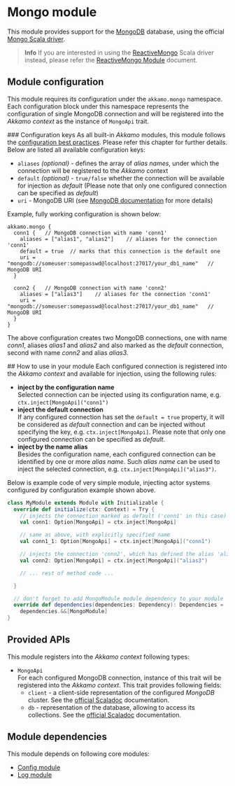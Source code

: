 # Mongo module

This module provides support for the [MongoDB](https://www.mongodb.com) database, using the official
[Mongo Scala driver](https://github.com/mongodb/mongo-scala-driver).

> **Info**
  If you are interested in using
  the [ReactiveMongo](http://reactivemongo.org) Scala driver instead, please refer the
  [ReactiveMongo Module](reactivemongo-module.md) document.

## Module configuration
This module requires its configuration under the `akkamo.mongo` namespace. Each configuration block
under this namespace represents the configuration of single MongoDB connection and will be
registered into the *Akkamo context* as the instance of `MongoApi` trait.

### Configuration keys
As all built-in *Akkamo* modules, this module follows the
[configuration best practices](../best-practices/module-config.md). Please refer this chapter for
further details. Below are listed all available configuration keys:

- `aliases` *(optional)* - defines the array of *alias names*, under which the connection will be
  registered to the *Akkamo* context
- `default` *(optional)* - `true/false` whether the connection will be available for injection as
  *default* (Please note that only one configured connection can be specified as *default*)
- `uri` - MongoDB URI (see
   [MongoDB documentation](https://docs.mongodb.com/manual/reference/connection-string/) for more
   details)

Example, fully working configuration is shown below:

```
akkamo.mongo {
  conn1 {   // MongoDB connection with name 'conn1'
    aliases = ["alias1", "alias2"]    // aliases for the connection 'conn1'
    default = true  // marks that this connection is the default one
    uri = "mongodb://someuser:somepasswd@localhost:27017/your_db1_name"   // MongoDB URI
  }

  conn2 {   // MongoDB connection with name 'conn2'
    aliases = ["alias3"]    // aliases for the connection 'conn1'
    uri = "mongodb://someuser:somepasswd@localhost:27017/your_db1_name"   // MongoDB URI
  }
}
```

The above configuration creates two MongoDB connections, one with name *conn1*, aliases *alias1* and
*alias2* and also marked as the *default* connection, second with name *conn2* and alias *alias3*.

## How to use in your module
Each configured connection is registered into the *Akkamo context* and available for injection,
using the following rules:

- **inject by the configuration name**  
  Selected connection can be injected using its configuration name, e.g.
  `ctx.inject[MongoApi]("conn1")`
- **inject the default connection**  
  If any configured connection has set the `default = true` property, it will be considered as
  *default* connection and can be injected without specifying the key, e.g.
  `ctx.inject[MongoApi]`. Please note that only one configured connection can be specified
  as *default*.
- **inject by the name alias**  
  Besides the configuration name, each configured connection can be identified by one or more
  *alias name*. Such *alias name* can be used to inject the selected connection, e.g.
  `ctx.inject[MongoApi]("alias3")`.

Below is example code of very simple module, injecting actor systems configured by configuration
example shown above.

```scala
class MyModule extends Module with Initializable {
  override def initialize(ctx: Context) = Try {
    // injects the connection marked as default ('conn1' in this case)
    val conn1: Option[MongoApi] = ctx.inject[MongoApi]

    // same as above, with explicitly specified name
    val conn1_1: Option[MongoApi] = ctx.inject[MongoApi]("conn1")

    // injects the connection 'conn2', which has defined the alias 'alias3'
    val conn2: Option[MongoApi] = ctx.inject[MongoApi]("alias3")

    // ... rest of method code ...

  }

  // don't forget to add MongoModule module dependency to your module
  override def dependencies(dependencies: Dependency): Dependencies =
    dependencies.&&[MongoModule]
}
```

## Provided APIs
This module registers into the *Akkamo context* following types:

- `MongoApi`  
  For each configured MongoDB connection, instance of this trait will be registered into the
  *Akkamo context*. This trait provides following fields:
  - `client` - a client-side representation of the configured *MongoDB* cluster. See the
  [official Scaladoc](https://mongodb.github.io/mongo-scala-driver/1.1/scaladoc/#org.mongodb.scala.MongoClient)
  documentation.
  - `db` - representation of the database, allowing to access its collections. See the
  [official Scaladoc](https://mongodb.github.io/mongo-scala-driver/1.1/scaladoc/#org.mongodb.scala.MongoDatabase)
  documentation.

## Module dependencies
This module depends on following core modules:

- [Config module](config-module.md)
- [Log module](log-module.md)